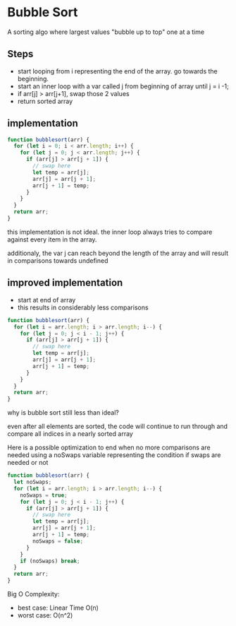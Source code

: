 # Bubble Sort

A sorting algo where largest values "bubble up to top" one at a time

## Steps

- start looping from i representing the end of the array. go towards the beginning.
- start an inner loop with a var called j from beginning of array until j = i -1;
- if arr[j] > arr[j+1], swap those 2 values
- return sorted array

## implementation

```js
function bubblesort(arr) {
  for (let i = 0; i < arr.length; i++) {
    for (let j = 0; j < arr.length; j++) {
      if (arr[j] > arr[j + 1]) {
        // swap here
        let temp = arr[j];
        arr[j] = arr[j + 1];
        arr[j + 1] = temp;
      }
    }
  }
  return arr;
}
```

this implementation is not ideal. the inner loop always tries to compare against every item in the array.

additionaly, the var j can reach beyond the length of the array and will result in comparisons towards undefined

## improved implementation

- start at end of array
- this results in considerably less comparisons

```js
function bubblesort(arr) {
  for (let i = arr.length; i > arr.length; i--) {
    for (let j = 0; j < i - 1; j++) {
      if (arr[j] > arr[j + 1]) {
        // swap here
        let temp = arr[j];
        arr[j] = arr[j + 1];
        arr[j + 1] = temp;
      }
    }
  }
  return arr;
}
```

why is bubble sort still less than ideal?

even after all elements are sorted, the code will continue to run through and compare all indices in a nearly sorted array

Here is a possible optimization to end when no more comparisons are needed using a noSwaps variable representing the condition if swaps are needed or not

```js
function bubblesort(arr) {
  let noSwaps;
  for (let i = arr.length; i > arr.length; i--) {
    noSwaps = true;
    for (let j = 0; j < i - 1; j++) {
      if (arr[j] > arr[j + 1]) {
        // swap here
        let temp = arr[j];
        arr[j] = arr[j + 1];
        arr[j + 1] = temp;
        noSwaps = false;
      }
    }
    if (noSwaps) break;
  }
  return arr;
}
```

Big O Complexity:

- best case: Linear Time O(n)
- worst case: O(n^2)
